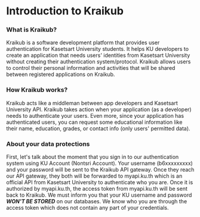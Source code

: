 # Introduction to Kraikub

### What is Kraikub?
Kraikub is a software development platform that provides user authentication for Kasetsart University students. It helps KU developers to create an application that needs users' identities from Kasetsart University without creating their authentication system/protocol.
Kraikub allows users to control their personal information and activities that will be shared between registered applications on Kraikub.

### How Kraikub works?
Kraikub acts like a middleman between app developers and Kasetsart University API. Kraikub takes action when your application (as a developer) needs to authenticate your users. Even more, since your application has authenticated users, you can request some educational 
information like their name, education, grades, or contact info (only users' permitted data).

### About your data protections
First, let's talk about the moment that you sign in to our authentication system using KU Account (Nontsri Account). Your username (b6xxxxxxxxx) and your password will be sent to the Kraikub API gateway. Once they reach our API gateway, they both will be forwarded to myapi.ku.th
which is an official API from Kasetsart University to authenticate who you are. Once it is authorized by myapi.ku.th, the access token from myapi.ku.th will be sent back to Kraikub. We must inform you that your KU username and password ***WON'T BE STORED*** on our databases.
We know who you are through the access token which does not contain any part of your credentials.
